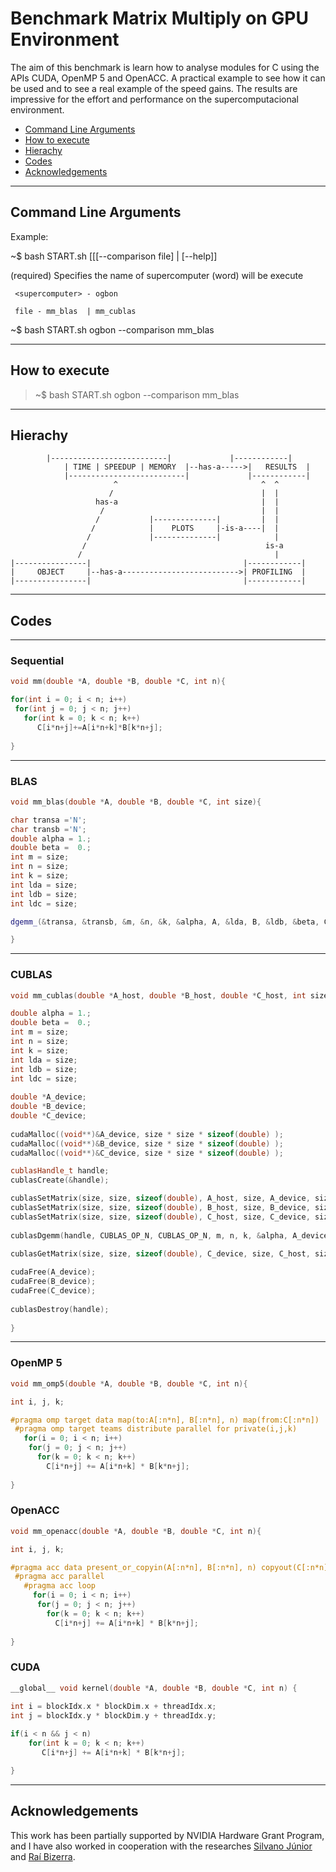 # Benchmark Matrix Multiply on GPU Environment

The aim of this benchmark is learn how to analyse modules for C using the APIs CUDA, OpenMP 5 and OpenACC. 
A practical example to see how it can be used and to see a real example of the speed gains. 
The results are impressive for the effort and performance on the supercomputacional environment.

- [Command Line Arguments](#command-line-arguments)
- [How to execute](#how-to-execute)
- [Hierachy](#hierachy)
- [Codes](#codes)
- [Acknowledgements](#acknowledgements)

----
## Command Line Arguments

Example:  

~$ bash START.sh <supercomputer> [[[--comparison file] | [--help]]

  (required) Specifies the name of supercomputer (word) will be execute

     <supercomputer> - ogbon

     file - mm_blas  | mm_cublas 

~$ bash START.sh ogbon --comparison mm_blas

----
## How to execute

> ~$ bash START.sh ogbon --comparison mm_blas


----
## Hierachy

		    |--------------------------|             |------------|
                | TIME | SPEEDUP | MEMORY  |--has-a----->|   RESULTS  |
                |--------------------------|             |------------|
                           ^                                ^  ^
                          /                                 |  |
                       has-a                                |  |
                        /                                   |  |
                       /           |--------------|         |  |
                      /            |    PLOTS     |-is-a----|  |
                     /             |--------------|            |
                    /                                        is-a 
                   /                                           |
    |----------------|                                  |------------|
    |     OBJECT     |--has-a-------------------------->| PROFILING  |
    |----------------|                                  |------------|
   
                      
                    

----
## Codes

----
### Sequential

~~~c++
void mm(double *A, double *B, double *C, int n){

for(int i = 0; i < n; i++) 
 for(int j = 0; j < n; j++)
   for(int k = 0; k < n; k++) 
      C[i*n+j]+=A[i*n+k]*B[k*n+j];
			
}
~~~

----
### BLAS

~~~c++
void mm_blas(double *A, double *B, double *C, int size){

char transa ='N';
char transb ='N';
double alpha = 1.;
double beta =  0.;
int m = size;
int n = size; 
int k = size; 
int lda = size;
int ldb = size;
int ldc = size;

dgemm_(&transa, &transb, &m, &n, &k, &alpha, A, &lda, B, &ldb, &beta, C, &ldc);

}
~~~

----
### CUBLAS

~~~c++
void mm_cublas(double *A_host, double *B_host, double *C_host, int size){

double alpha = 1.;
double beta =  0.;
int m = size;
int n = size; 
int k = size;
int lda = size;
int ldb = size;
int ldc = size;
            
double *A_device;
double *B_device;
double *C_device;
  
cudaMalloc((void**)&A_device, size * size * sizeof(double) ); 
cudaMalloc((void**)&B_device, size * size * sizeof(double) ); 
cudaMalloc((void**)&C_device, size * size * sizeof(double) ); 

cublasHandle_t handle;
cublasCreate(&handle);

cublasSetMatrix(size, size, sizeof(double), A_host, size, A_device, size);
cublasSetMatrix(size, size, sizeof(double), B_host, size, B_device, size);
cublasSetMatrix(size, size, sizeof(double), C_host, size, C_device, size);
  
cublasDgemm(handle, CUBLAS_OP_N, CUBLAS_OP_N, m, n, k, &alpha, A_device, lda, B_device, ldb, &beta, C_device, ldc);
 
cublasGetMatrix(size, size, sizeof(double), C_device, size, C_host, size);

cudaFree(A_device);
cudaFree(B_device);
cudaFree(C_device);
  
cublasDestroy(handle);
   
}
~~~

----
### OpenMP 5

~~~c++
void mm_omp5(double *A, double *B, double *C, int n){

int i, j, k;

#pragma omp target data map(to:A[:n*n], B[:n*n], n) map(from:C[:n*n])
 #pragma omp target teams distribute parallel for private(i,j,k)
   for(i = 0; i < n; i++) 
    for(j = 0; j < n; j++)
      for(k = 0; k < n; k++) 
        C[i*n+j] += A[i*n+k] * B[k*n+j];
	     
}
~~~

### OpenACC

~~~c++
void mm_openacc(double *A, double *B, double *C, int n){

int i, j, k;

#pragma acc data present_or_copyin(A[:n*n], B[:n*n], n) copyout(C[:n*n])
 #pragma acc parallel 
   #pragma acc loop
     for(i = 0; i < n; i++)
      for(j = 0; j < n; j++)
        for(k = 0; k < n; k++)
          C[i*n+j] += A[i*n+k] * B[k*n+j];
			 
}
~~~

### CUDA

~~~c++
__global__ void kernel(double *A, double *B, double *C, int n) {
  
int i = blockIdx.x * blockDim.x + threadIdx.x;
int j = blockIdx.y * blockDim.y + threadIdx.y;

if(i < n && j < n)
    for(int k = 0; k < n; k++) 
       C[i*n+j] += A[i*n+k] * B[k*n+j];

}
~~~

----
## Acknowledgements

This work has been partially supported by NVIDIA Hardware Grant Program, and I have also worked in cooperation with the researches [Silvano Júnior](silvano.junior@fieb.org.br) and [Raí Bizerra](rai.bizerra@fieb.org.br).
